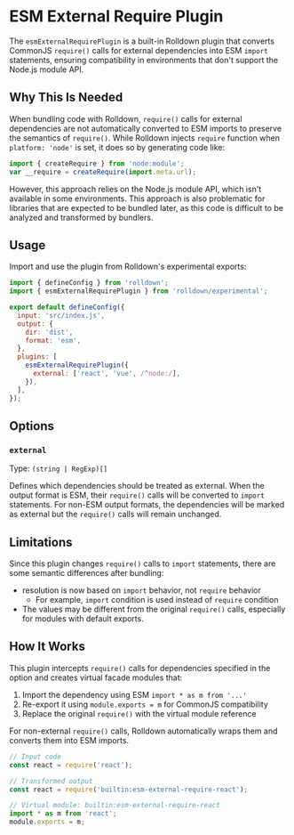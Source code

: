 # ESM External Require Plugin

The `esmExternalRequirePlugin` is a built-in Rolldown plugin that converts CommonJS `require()` calls for external dependencies into ESM `import` statements, ensuring compatibility in environments that don't support the Node.js module API.

## Why This Is Needed

When bundling code with Rolldown, `require()` calls for external dependencies are not automatically converted to ESM imports to preserve the semantics of `require()`. While Rolldown injects `require` function when `platform: 'node'` is set, it does so by generating code like:

```js
import { createRequire } from 'node:module';
var __require = createRequire(import.meta.url);
```

However, this approach relies on the Node.js module API, which isn't available in some environments. This approach is also problematic for libraries that are expected to be bundled later, as this code is difficult to be analyzed and transformed by bundlers.

## Usage

Import and use the plugin from Rolldown's experimental exports:

```js
import { defineConfig } from 'rolldown';
import { esmExternalRequirePlugin } from 'rolldown/experimental';

export default defineConfig({
  input: 'src/index.js',
  output: {
    dir: 'dist',
    format: 'esm',
  },
  plugins: [
    esmExternalRequirePlugin({
      external: ['react', 'vue', /^node:/],
    }),
  ],
});
```

## Options

### `external`

Type: `(string | RegExp)[]`

Defines which dependencies should be treated as external. When the output format is ESM, their `require()` calls will be converted to `import` statements. For non-ESM output formats, the dependencies will be marked as external but the `require()` calls will remain unchanged.

## Limitations

Since this plugin changes `require()` calls to `import` statements, there are some semantic differences after bundling:

- resolution is now based on `import` behavior, not `require` behavior
  - For example, `import` condition is used instead of `require` condition
- The values may be different from the original `require()` calls, especially for modules with default exports.

## How It Works

This plugin intercepts `require()` calls for dependencies specified in the option and creates virtual facade modules that:

1. Import the dependency using ESM `import * as m from '...'`
2. Re-export it using `module.exports = m` for CommonJS compatibility
3. Replace the original `require()` with the virtual module reference

For non-external `require()` calls, Rolldown automatically wraps them and converts them into ESM imports.

```js
// Input code
const react = require('react');

// Transformed output
const react = require('builtin:esm-external-require-react');

// Virtual module: builtin:esm-external-require-react
import * as m from 'react';
module.exports = m;
```

